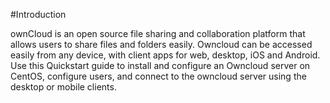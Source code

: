#Introduction

ownCloud is an open source file sharing and collaboration platform that allows users to share files and folders easily. Owncloud can be accessed easily from any device, with client apps for web, desktop, iOS and Android. Use this Quickstart guide to install and configure an Owncloud server on CentOS, configure users, and connect to the owncloud server using the desktop or mobile clients.  